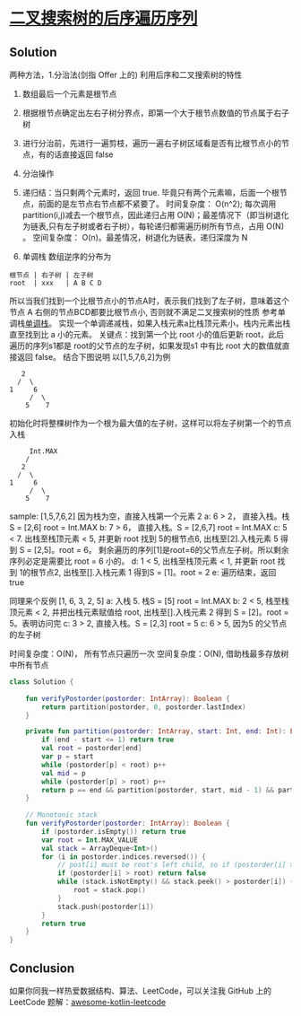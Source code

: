 # [二叉搜索树的后序遍历序列][title]

## Solution
两种方法，1.分治法(剑指 Offer 上的)
利用后序和二叉搜索树的特性
1. 数组最后一个元素是根节点
2. 根据根节点确定出左右子树分界点，即第一个大于根节点数值的节点属于右子树
3. 进行分治前，先进行一遍剪枝，遍历一遍右子树区域看是否有比根节点小的节点，有的话直接返回 false
4. 分治操作
5. 递归结：当只剩两个元素时，返回 true. 毕竟只有两个元素嘛，后面一个根节点，前面的是左节点右节点都不紧要了。
时间复杂度： O(n^2); 每次调用partition(i,j)减去一个根节点，因此递归占用 O(N)；最差情况下（即当树退化为链表,只有左子树或者右子树），每轮递归都需遍历树所有节点，占用 O(N) 。
空间复杂度： O(n)。最差情况，树退化为链表，递归深度为 N

2. 单调栈
数组逆序的分布为
```
根节点 | 右子树 | 左子树
root  | xxx   | A B C D
```
所以当我们找到一个比根节点小的节点A时，表示我们找到了左子树，意味着这个节点 A 右侧的节点BCD都要比根节点小, 否则就不满足二叉搜索树的性质
参考单调栈[单调栈](https://blog.csdn.net/zuzhiang/article/details/78134247)。
实现一个单调递减栈，如果入栈元素a比栈顶元素小，栈内元素出栈直至找到比 a 小的元素。
关键点：找到第一个比 root 小的值后更新 root，此后遍历的序列s1都是 root的父节点的左子树，如果发现s1 中有比 root 大的数值就直接返回 false。
结合下图说明
以\[1,5,7,6,2\]为例
```
   2
  /  \
1     6
     /  \
    5    7
```
初始化时将整棵树作为一个根为最大值的左子树，这样可以将左子树第一个的节点入栈
```
     Int.MAX
    /
   2
  /  \
1     6
     /  \
    5    7

```
sample: \[1,5,7,6,2\]
因为栈为空，直接入栈第一个元素 2
a: 6 > 2， 直接入栈。栈S = \[2,6\] root = Int.MAX
b: 7 > 6， 直接入栈。S = \[2,6,7\] root = Int.MAX
c: 5 < 7. 出栈至栈顶元素 < 5, 并更新 root 找到 5的根节点6, 出栈至\[2\].入栈元素 5 得到 S = \[2,5\]。root = 6。
    剩余遍历的序列\[1\]是root=6的父节点左子树。所以剩余序列必定是需要比 root = 6 小的。
d: 1 < 5, 出栈至栈顶元素 < 1, 并更新 root 找到 1的根节点2, 出栈至\[\].入栈元素 1 得到S =  \[1\]。root = 2
e: 遍历结束，返回 true

同理来个反例 \[1, 6, 3, 2, 5\]
a: 入栈 5. 栈S = \[5\] root = Int.MAX
b: 2 < 5, 栈至栈顶元素 < 2, 并把出栈元素赋值给 root, 出栈至\[\].入栈元素 2 得到 S = \[2\]。root = 5。表明访问完
c: 3 > 2, 直接入栈。S = \[2,3\] root = 5
c: 6 > 5, 因为5 的父节点的左子树

时间复杂度：O(N)， 所有节点只遍历一次
空间复杂度：O(N), 借助栈最多存放树中所有节点
```kotlin
class Solution {
    
    fun verifyPostorder(postorder: IntArray): Boolean {
        return partition(postorder, 0, postorder.lastIndex)
    }

    private fun partition(postorder: IntArray, start: Int, end: Int): Boolean {
        if (end - start <= 1) return true
        val root = postorder[end]
        var p = start
        while (postorder[p] < root) p++
        val mid = p
        while (postorder[p] > root) p++
        return p == end && partition(postorder, start, mid - 1) && partition(postorder, mid, end - 1)
    }
    
    // Monotonic stack
    fun verifyPostorder(postorder: IntArray): Boolean {
        if (postorder.isEmpty()) return true
        var root = Int.MAX_VALUE
        val stack = ArrayDeque<Int>()
        for (i in postorder.indices.reversed()) {
            // post[i] must be root's left child, so if (postorder[i] > root) return false
            if (postorder[i] > root) return false   
            while (stack.isNotEmpty() && stack.peek() > postorder[i]) { // find out nearest root of postorder[i]
                root = stack.pop()
            }
            stack.push(postorder[i])
        }
        return true
    }
}
```

## Conclusion
如果你同我一样热爱数据结构、算法、LeetCode，可以关注我 GitHub 上的 LeetCode 题解：[awesome-kotlin-leetcode][akl]



[title]: https://leetcode-cn.com/problems/er-cha-sou-suo-shu-de-hou-xu-bian-li-xu-lie-lcof/
[akl]: https://github.com/NightXlt/awesome-kotlin-leetcode
